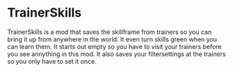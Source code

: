 # TrainerSkills

TrainerSkills is a mod that saves the skillframe from trainers so you can bring it up from anywhere in the world. It even turn skills green when you can learn them. It starts out empty so you have to visit your trainers before you see annything in this mod. It also saves your filtersettings at the trainers so you only have to set it once.
